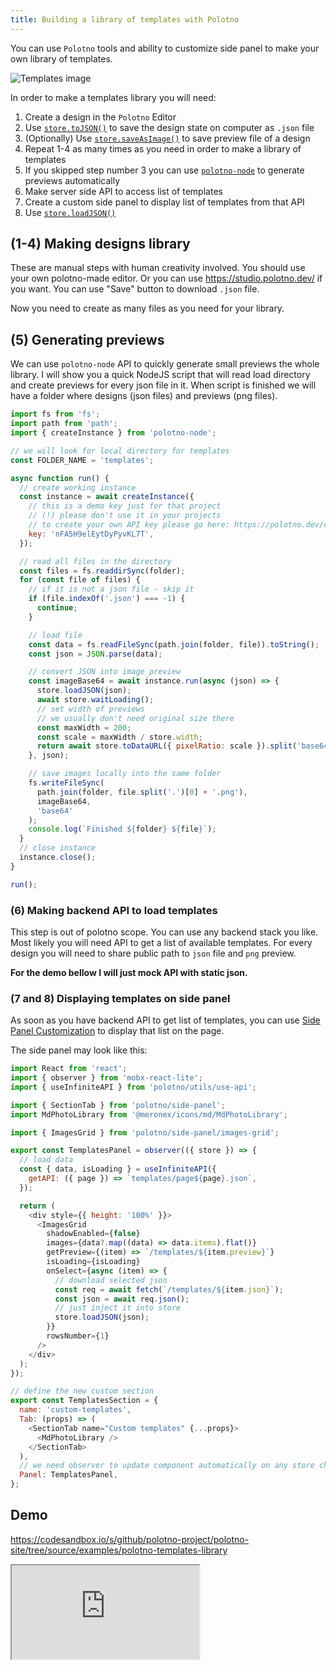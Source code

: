 ```yaml
---
title: Building a library of templates with Polotno
---
```


You can use `Polotno` tools and ability to customize side panel to make your own library of templates.

![Templates image](/img/templates.jpg)

In order to make a templates library you will need:

1. Create a design in the `Polotno` Editor
2. Use [`store.toJSON()`](/docs/store-overview#storetojson) to save the design state on computer as `.json` file
3. (Optionally) Use [`store.saveAsImage()`](/docs/store-overview#saveasimage) to save preview file of a design
4. Repeat 1-4 as many times as you need in order to make a library of templates
5. If you skipped step number 3 you can use [`polotno-node`](/docs/server-side) to generate previews automatically
6. Make server side API to access list of templates
7. Create a custom side panel to display list of templates from that API
8. Use [`store.loadJSON()`](/docs/store-overview#storeloadjson)

## (1-4) Making designs library

These are manual steps with human creativity involved. You should use your own polotno-made editor. Or you can use https://studio.polotno.dev/ if you want. You can use "Save" button to download `.json` file.

Now you need to create as many files as you need for your library.

## (5) Generating previews

We can use `polotno-node` API to quickly generate small previews the whole library.
I will show you a quick NodeJS script that will read load directory and create previews for every json file in it.
When script is finished we will have a folder where designs (json files) and previews (png files).

```js
import fs from 'fs';
import path from 'path';
import { createInstance } from 'polotno-node';

// we will look for local directory for templates
const FOLDER_NAME = 'templates';

async function run() {
  // create working instance
  const instance = await createInstance({
    // this is a demo key just for that project
    // (!) please don't use it in your projects
    // to create your own API key please go here: https://polotno.dev/cabinet
    key: 'nFA5H9elEytDyPyvKL7T',
  });

  // read all files in the directory
  const files = fs.readdirSync(folder);
  for (const file of files) {
    // if it is not a json file - skip it
    if (file.indexOf('.json') === -1) {
      continue;
    }

    // load file
    const data = fs.readFileSync(path.join(folder, file)).toString();
    const json = JSON.parse(data);

    // convert JSON into image preview
    const imageBase64 = await instance.run(async (json) => {
      store.loadJSON(json);
      await store.waitLoading();
      // set width of previews
      // we usually don't need original size there
      const maxWidth = 200;
      const scale = maxWidth / store.width;
      return await store.toDataURL({ pixelRatio: scale }).split('base64,')[1];
    }, json);

    // save images locally into the same folder
    fs.writeFileSync(
      path.join(folder, file.split('.')[0] + '.png'),
      imageBase64,
      'base64'
    );
    console.log(`Finished ${folder} ${file}`);
  }
  // close instance
  instance.close();
}

run();
```

### (6) Making backend API to load templates

This step is out of polotno scope. You can use any backend stack you like. Most likely you will need API to get a list of available templates. For every design you will need to share public path to `json` file and `png` preview.

**For the demo bellow I will just mock API with static json.**

### (7 and 8) Displaying templates on side panel

As soon as you have backend API to get list of templates, you can use [Side Panel Customization](/docs/side-panel) to display that list on the page.

The side panel may look like this:

```js
import React from 'react';
import { observer } from 'mobx-react-lite';
import { useInfiniteAPI } from 'polotno/utils/use-api';

import { SectionTab } from 'polotno/side-panel';
import MdPhotoLibrary from '@meronex/icons/md/MdPhotoLibrary';

import { ImagesGrid } from 'polotno/side-panel/images-grid';

export const TemplatesPanel = observer(({ store }) => {
  // load data
  const { data, isLoading } = useInfiniteAPI({
    getAPI: ({ page }) => `templates/page${page}.json`,
  });

  return (
    <div style={{ height: '100%' }}>
      <ImagesGrid
        shadowEnabled={false}
        images={data?.map((data) => data.items).flat()}
        getPreview={(item) => `/templates/${item.preview}`}
        isLoading={isLoading}
        onSelect={async (item) => {
          // download selected json
          const req = await fetch(`/templates/${item.json}`);
          const json = await req.json();
          // just inject it into store
          store.loadJSON(json);
        }}
        rowsNumber={1}
      />
    </div>
  );
});

// define the new custom section
export const TemplatesSection = {
  name: 'custom-templates',
  Tab: (props) => (
    <SectionTab name="Custom templates" {...props}>
      <MdPhotoLibrary />
    </SectionTab>
  ),
  // we need observer to update component automatically on any store changes
  Panel: TemplatesPanel,
};
```

## Demo

https://codesandbox.io/s/github/polotno-project/polotno-site/tree/source/examples/polotno-templates-library

<iframe
    src="https://codesandbox.io/embed/github/polotno-project/polotno-site/tree/source/examples/polotno-templates-library?fontsize=14&hidenavigation=1&theme=dark&view=preview"
    style={{
      width: '100%',
      height: '700px',
      border: 0,
      overflow: 'hidden',
    }}
    title="Polotno demo"
    allow="geolocation; microphone; camera; midi; vr; accelerometer; gyroscope; payment; ambient-light-sensor; encrypted-media; usb"
    sandbox="allow-modals allow-forms allow-popups allow-scripts allow-same-origin allow-downloads"
  ></iframe>
